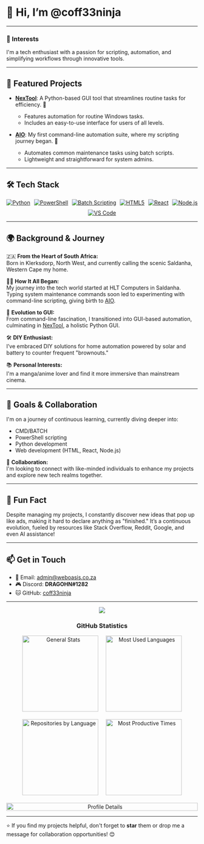 # 👋 Hi, I’m @coff33ninja  

---

### **👀 Interests**  
I'm a tech enthusiast with a passion for scripting, automation, and simplifying workflows through innovative tools.  

---

## 🌟 **Featured Projects**  
- [**NexTool**](https://github.com/coff33ninja/NexTool-Windows-Suite): A Python-based GUI tool that streamlines routine tasks for efficiency. 🚀  
  - Features automation for routine Windows tasks.  
  - Includes an easy-to-use interface for users of all levels.  

- [**AIO**](https://github.com/coff33ninja/AIO): My first command-line automation suite, where my scripting journey began. 🌱  
  - Automates common maintenance tasks using batch scripts.  
  - Lightweight and straightforward for system admins.  

---

## 🛠 **Tech Stack**  

<div style="display: flex; gap: 10px; flex-wrap: wrap; justify-content: center;">  
    <a href="https://www.python.org/">
        <img src="https://img.shields.io/badge/Python-3776AB?style=for-the-badge&logo=python&logoColor=white" alt="Python" />
    </a>
    <a href="https://learn.microsoft.com/en-us/powershell/">
        <img src="https://img.shields.io/badge/PowerShell-5391FE?style=for-the-badge&logo=powershell&logoColor=white" alt="PowerShell" />
    </a>
    <a href="https://learn.microsoft.com/en-us/windows-server/administration/windows-commands/windows-commands">
        <img src="https://img.shields.io/badge/Batch%20Scripting-4B0082?style=for-the-badge&logo=windows-terminal&logoColor=white" alt="Batch Scripting" />
    </a>
    <a href="https://developer.mozilla.org/en-US/docs/Web/HTML">
        <img src="https://img.shields.io/badge/HTML5-E34F26?style=for-the-badge&logo=html5&logoColor=white" alt="HTML5" />
    </a>
    <a href="https://react.dev/">
        <img src="https://img.shields.io/badge/React-61DAFB?style=for-the-badge&logo=react&logoColor=black" alt="React" />
    </a>
    <a href="https://nodejs.org/">
        <img src="https://img.shields.io/badge/Node.js-339933?style=for-the-badge&logo=node.js&logoColor=white" alt="Node.js" />
    </a>
    <a href="https://code.visualstudio.com/">
        <img src="https://img.shields.io/badge/VS%20Code-007ACC?style=for-the-badge&logo=visual-studio-code&logoColor=white" alt="VS Code" />
    </a>
</div>

---

## 🌍 **Background & Journey**  

🇿🇦 **From the Heart of South Africa:**  
Born in Klerksdorp, North West, and currently calling the scenic Saldanha, Western Cape my home.  

👨‍💻 **How It All Began:**  
My journey into the tech world started at HLT Computers in Saldanha. Typing system maintenance commands soon led to experimenting with command-line scripting, giving birth to [AIO](https://github.com/coff33ninja/AIO).  

🐍 **Evolution to GUI:**  
From command-line fascination, I transitioned into GUI-based automation, culminating in [NexTool](https://github.com/coff33ninja/NexTool-Windows-Suite), a holistic Python GUI.  

🛠 **DIY Enthusiast:**  
I’ve embraced DIY solutions for home automation powered by solar and battery to counter frequent "brownouts."  

📚 **Personal Interests:**  
I'm a manga/anime lover and find it more immersive than mainstream cinema.  

---

## 🎯 **Goals & Collaboration**  
I'm on a journey of continuous learning, currently diving deeper into:  
- CMD/BATCH  
- PowerShell scripting  
- Python development  
- Web development (HTML, React, Node.js)  

💞️ **Collaboration:**  
I'm looking to connect with like-minded individuals to enhance my projects and explore new tech realms together.  

---

## 🎉 **Fun Fact**  
Despite managing my projects, I constantly discover new ideas that pop up like ads, making it hard to declare anything as "finished." It’s a continuous evolution, fueled by resources like Stack Overflow, Reddit, Google, and even AI assistance!  

---

## 📫 **Get in Touch**  

- 💌 Email: [admin@weboasis.co.za](mailto:admin@weboasis.co.za)  
- 🎮 Discord: **DRAGOHN#1282**  
- 🐱 GitHub: [coff33ninja](https://github.com/coff33ninja)  

---

<div align="center">  
<img src="https://user-images.githubusercontent.com/73097560/115834477-dbab4500-a447-11eb-908a-139a6edaec5c.gif">  
<h3 align="center">GitHub Statistics</h3>  

<div style="display: flex; flex-wrap: wrap; justify-content: center; gap: 20px;">  
<img src="http://github-profile-summary-cards.vercel.app/api/cards/stats?username=coff33ninja&theme=2077" height="200em" alt="General Stats"/>  
<img src="http://github-profile-summary-cards.vercel.app/api/cards/most-commit-language?username=coff33ninja&theme=2077" height="200em" alt="Most Used Languages"/>  
<img src="http://github-profile-summary-cards.vercel.app/api/cards/repos-per-language?username=coff33ninja&theme=2077" height="200em" alt="Repositories by Language"/>  
<img src="http://github-profile-summary-cards.vercel.app/api/cards/productive-time?username=coff33ninja&theme=2077" height="200em" alt="Most Productive Times"/>  
<img src="http://github-profile-summary-cards.vercel.app/api/cards/profile-details?username=coff33ninja&theme=2077" width="100%" alt="Profile Details"/>  
</div>  
</div>  

---

⭐ If you find my projects helpful, don't forget to **star** them or drop me a message for collaboration opportunities! 😊  
